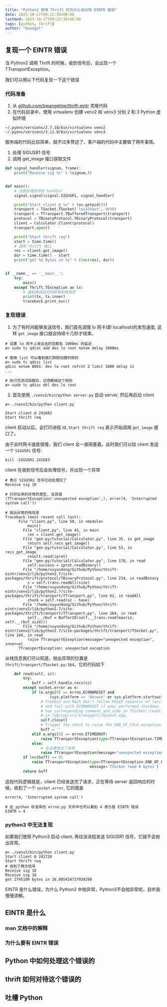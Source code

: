 ```yaml
---
title: "Python2 使用 Thrift 时为什么会出现 EINTR 错误"
date: 2023-10-27T09:22:30+08:00
lastmod: 2023-10-27T09:22:30+08:00
tags: [python, thrift]
author: "bwangel"
---
```


## 复现一个 EINTR 错误

当 Python2 调用 Thrift 的时候，收到信号后，会出现一个 TTransportException。

我们可以用以下代码复现一下这个错误

### 代码准备

1. 从 [github.com/bwangelme/thrift-eintr](https://github.com/bwangelme/thrift-eintr) 克隆代码
2. 在代码目录中，使用 virtualenv 创建 venv2 和 venv3 分别 2 和 3 Python 虚拟环境

```
~/.pyenv/versions/2.7.18/bin/virtualenv venv2
~/.pyenv/versions/3.11.0/bin/virtualenv venv3
```

服务端的代码比较简单，就不过多赘述了，客户端的代码中主要做了两件事情。

1. 处理 SIGUSR1 信号
2. 调用 get_image 接口获取文件

```py
def signal_handler(signum, frame):
    print("Receive sig %s" % (signum,))


def main():
    # 注册处理信号的 handler
    signal.signal(signal.SIGUSR1, signal_handler)

    print("Start client @ %s" % (os.getpid()))
    transport = TSocket.TSocket('localhost', 9090)
    transport = TTransport.TBufferedTransport(transport)
    protocol = TBinaryProtocol.TBinaryProtocol(transport)
    client = Calculator.Client(protocol)
    transport.open()

    print("Start thrift req")
    start = time.time()
    # 调用 thrift 接口
    res = client.get_image()
    dur = time.time() - start
    print("get %d bytes in %s" % (len(res), dur))


if __name__ == '__main__':
    try:
        main()
    except Thrift.TException as tx:
        # 遇到错误后打印异常和栈信息
        print(tx, tx.inner)
        traceback.print_exc()
```

### 复现错误

1. 为了有时间能够发送信号，我们首先调慢 lo 网卡(即 localhost)的发包速度, 这样 `get_image` 接口就会持续十几秒才结束。

```
# 设置 lo 网卡上发出去的包都有 1000ms 的延迟
ø> sudo tc qdisc add dev lo root netem delay 1000ms

# 使用 list 可以看到我们刚刚创建的规则
ø> sudo tc qdisc list
qdisc netem 8001: dev lo root refcnt 2 limit 1000 delay 1s
...

# 执行完测试函数后，记得删掉这个规则
ø> sudo tc qdisc del dev lo root
```

2. 首先使用 `./venv2/bin/python server.py` 启动 server, 然后再启动 client

```
ø> ./venv2/bin/python client.py

Start client @ 241683
Start thrift req
```

client 启动以后，会打印进程 id, `Start thrift req` 表示开始调用 `get_image` 接口了。

由于此时网卡速度很慢，我们 client 会一直阻塞着。此时我们可以给 client 发送一个 `SIGUSR1` 信号:

```
kill -SIGUSR1 241683
```

client 在收到信号后会处理信号，并出现一个异常

```
# 表示 SIGUSR1 信号已经处理完了
Receive sig 10

# 打印出来的异常的类型, 及其值
(TTransportException('unexpected exception',), error(4, 'Interrupted system call'))

# 抛出异常的栈信息
Traceback (most recent call last):
      File "client.py", line 50, in <module>
          main()
        File "client.py", line 43, in main
          res = client.get_image()
        File "gen-py/tutorial/Calculator.py", line 35, in get_image
          return self.recv_get_image()
        File "gen-py/tutorial/Calculator.py", line 53, in recv_get_image
          result.read(iprot)
        File "gen-py/tutorial/Calculator.py", line 178, in read
          self.success = iprot.readBinary()
        File "/home/xuyundong/Github/Python/thrift-eintr/venv2/lib/python2.7/site-packages/thrift/protocol/TBinaryProtocol.py", line 234, in readBinary
          s = self.trans.readAll(size)
        File "/home/xuyundong/Github/Python/thrift-eintr/venv2/lib/python2.7/site-packages/thrift/transport/TTransport.py", line 62, in readAll
          chunk = self.read(sz - have)
        File "/home/xuyundong/Github/Python/thrift-eintr/venv2/lib/python2.7/site-packages/thrift/transport/TTransport.py", line 164, in read
          self.__rbuf = BufferIO(self.__trans.read(max(sz, self.__rbuf_size)))
        File "/home/xuyundong/Github/Python/thrift-eintr/venv2/lib/python2.7/site-packages/thrift/transport/TSocket.py", line 164, in read
          raise TTransportException(message="unexpected exception", inner=e)
      TTransportException: unexpected exception
```

从栈信息我们可以知道，抛出异常的位置是 `thrift/transport/TSocket.py:164`，它的代码如下

```py
    def read(self, sz):
        try:
            buff = self.handle.recv(sz)
        except socket.error as e:
            if (e.args[0] == errno.ECONNRESET and
                    (sys.platform == 'darwin' or sys.platform.startswith('freebsd'))):
                # freebsd and Mach don't follow POSIX semantic of recv
                # and fail with ECONNRESET if peer performed shutdown.
                # See corresponding comment and code in TSocket::read()
                # in lib/cpp/src/transport/TSocket.cpp.
                self.close()
                # Trigger the check to raise the END_OF_FILE exception below.
                buff = ''
            elif e.args[0] == errno.ETIMEDOUT:
                raise TTransportException(type=TTransportException.TIMED_OUT, message="read timeout", inner=e)
            else:
                # 在这里抛出了异常
                raise TTransportException(message="unexpected exception", inner=e)
        if len(buff) == 0:
            raise TTransportException(type=TTransportException.END_OF_FILE,
                                      message='TSocket read 0 bytes')
        return buff
```

这段代码逻辑就是，client 已经发送完了请求，正在等待 server 返回响应的时候，收到了一个 `socket.error`, 它的值是

```
error(4, 'Interrupted system call')

# 在 python 标准库的 errno.py 文件中也可以看到 4 表示是 EINTR 错误
EINTR = 4
```

### python3 中无法复现

如果我们使用 Python3 启动 client, 再往该进程发送 SIGUSR1 信号，它就不会抛出异常。

```
ø> ./venv3/bin/python client.py
Start client @ 241720
Start thrift req
# 收到了两次信号
Receive sig 10
Receive sig 10
get 2745109 bytes in 16.005424737930298
```

EINTR 是什么错误，为什么 Python2 中抛异常，Python3不会抛异常呢，且听我慢慢讲解。

## EINTR 是什么

### man 文档中的解释

### 为什么要有 EINTR 错误

## Python 中如何处理这个错误的

## thrift 如何对待这个错误的

## 吐槽 Python

